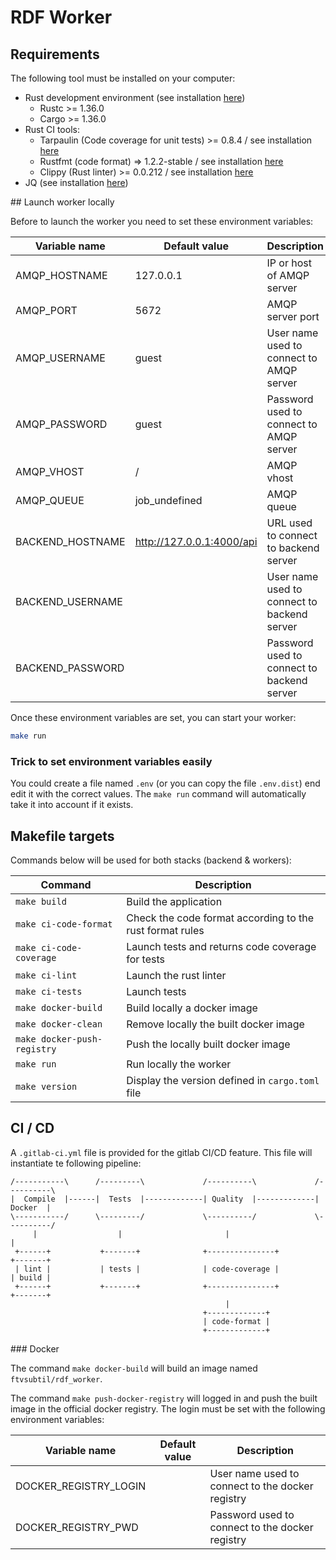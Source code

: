 # RDF Worker

## Requirements

The following tool must be installed on your computer:

* Rust development environment (see installation [here](https://www.rust-lang.org/learn/get-started))
	* Rustc >= 1.36.0
	* Cargo  >= 1.36.0
* Rust CI tools:
	* Tarpaulin (Code coverage for unit tests) >= 0.8.4 / see installation [here](https://github.com/xd009642/tarpaulin)
	* Rustfmt (code format) => 1.2.2-stable / see installation [here](https://github.com/rust-lang/rustfmt)
	* Clippy (Rust linter) >= 0.0.212 / see installation [here](https://github.com/rust-lang/rust-clippy)
* JQ (see installation [here](https://stedolan.github.io/jq/download/))
	
## Launch worker locally

Before to launch the worker you need to set these environment variables:

| Variable name        | Default value              | Description                                 |
|----------------------|----------------------------|---------------------------------------------|
| AMQP_HOSTNAME        | 127.0.0.1                  | IP or host of AMQP server                   |
| AMQP_PORT            | 5672                       | AMQP server port                            |
| AMQP_USERNAME        | guest                      | User name used to connect to AMQP server    |
| AMQP_PASSWORD        | guest                      | Password used to connect to AMQP server     |
| AMQP_VHOST           | /                          | AMQP vhost                                  |
| AMQP_QUEUE           | job_undefined              | AMQP queue                                  |
| BACKEND_HOSTNAME     | http://127.0.0.1:4000/api  | URL used to connect to backend server       |
| BACKEND_USERNAME     |                            | User name used to connect to backend server |
| BACKEND_PASSWORD     |                            | Password used to connect to backend server  |

Once these environment variables are set, you can start your worker:
```bash
make run
```

### Trick to set environment variables easily

You could create a file named `.env` (or you can copy the file `.env.dist`) end edit it with the correct values.
The `make run` command will automatically take it into account if it exists.

## Makefile targets

Commands below will be used for both stacks (backend & workers):

| Command                     | Description                                              |
|-----------------------------|----------------------------------------------------------|
| `make build`                | Build the application                                    |
| `make ci-code-format`       | Check the code format according to the rust format rules |
| `make ci-code-coverage`     | Launch tests and returns code coverage for tests         |
| `make ci-lint`              | Launch the rust linter                                   |
| `make ci-tests`             | Launch tests                                             |
| `make docker-build`         | Build locally a docker image                             |
| `make docker-clean`         | Remove locally the built docker image                    |
| `make docker-push-registry` | Push the locally built docker image                      |
| `make run`                  | Run locally the worker                                   |
| `make version`              | Display the version defined in `cargo.toml` file         |

## CI / CD

A `.gitlab-ci.yml` file is provided for the gitlab CI/CD feature.
This file will instantiate te following pipeline:

<!-- language: lang-none -->
    /-----------\      /---------\             /----------\             /----------\
    |  Compile  |------|  Tests  |-------------| Quality  |-------------|  Docker  |
    \-----------/      \---------/             \----------/             \----------/
         |                  |                       |                        |
     +------+           +-------+              +---------------+          +-------+
     | lint |           | tests |              | code-coverage |          | build |
     +------+           +-------+              +---------------+          +-------+
                                                    |
                                               +-------------+
                                               | code-format |
                                               +-------------+
<!-- language: markdown -->

### Docker

The command `make docker-build` will build an image named `ftvsubtil/rdf_worker`.

The command `make push-docker-registry` will logged in and push the built image in the official docker registry. The login must be set with the following environment variables:

| Variable name         | Default value              | Description                                      |
|-----------------------|----------------------------|--------------------------------------------------|
| DOCKER_REGISTRY_LOGIN |                            | User name used to connect to the docker registry |
| DOCKER_REGISTRY_PWD   |                            | Password used to connect to the docker registry  |





